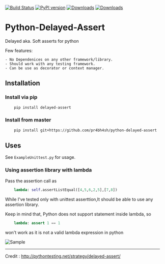 [![Build Status](https://travis-ci.org/pr4bh4sh/python-delayed-assert.svg?branch=master)](https://travis-ci.org/pr4bh4sh/python-delayed-assert)
[![PyPI version](https://badge.fury.io/py/delayed-assert.svg)](https://badge.fury.io/py/delayed-assert)
[![Downloads](https://pepy.tech/badge/delayed-assert)](https://pepy.tech/project/delayed-assert)
[![Downloads](https://pepy.tech/badge/delayed-assert/month)](https://pepy.tech/project/delayed-assert)

# Python-Delayed-Assert

Delayed aka. Soft asserts for python

Few features:

    - No Dependenices on any other framework/library.
    - Should work with any testing framework.
    - Can be use as decorator or context manager.

## Installation

### Install via pip

```bash
    pip install delayed-assert
```

### Install from master

```bash
    pip install git+https://github.com/pr4bh4sh/python-delayed-assert
```

## Uses

See `ExampleUnittest.py` for usage.

### Using assertion library with lambda

Pass the assertion call as

```python
    lambda: self.assertListEqual([4,5,6,2,5],[7,8])
```

While I've tested only with unittest asserttion,It should be able to use any assertion library.

Keep in mind that, Python does not support statement inside lambda, so

```python
    lambda: assert 1 == 1
```

won't work as it is not a valid lambda expression in python

![Sample](https://github.com/pr4bh4sh/python-delayed-assert/blob/master/sample.jpg)

---------------

Credit : <http://pythontesting.net/strategy/delayed-assert/>
